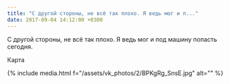 ```yaml
---
title: "С другой стороны, не всё так плохо. Я ведь мог и п..."
date: 2017-09-04 14:12:00 +0300
---
```


С другой стороны, не всё так плохо. Я ведь мог и под машину попасть сегодня.

Карта

{% include media.html f="/assets/vk_photos/2/BPKgRg_SnsE.jpg" alt="" %}
